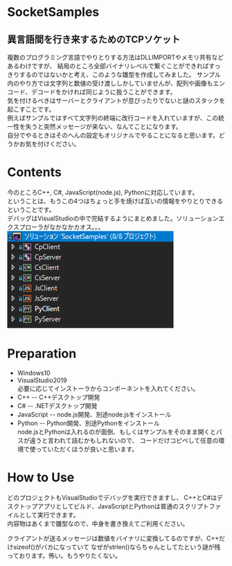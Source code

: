 # SocketSamples

## 異言語間を行き来するためのTCPソケット
複数のプログラミング言語でやりとりする方法はDLLIMPORTやメモリ共有などあるわけですが、
結局のところ全部バイナリレベルで繋ぐことができればすっきりするのではないかと考え、このような雛型を作成してみました。
サンプル内のやり方では文字列と数値の受け渡ししかしていませんが、配列や画像もエンコード、デコードをかければ同じように扱うことができます。  
気を付けるべきはサーバーとクライアントが息ぴったりでないと謎のスタックを起こすことです。  
例えばサンプルではすべて文字列の終端に改行コードを入れていますが、この統一性を失うと突然メッセージが来ない、なんてことになります。  
自分でやるときはそのへんの設定もオリジナルでやることになると思います。どうかお気を付けください。  
  
# Contents
今のところC++, C#, JavaScript(node.js), Pythonに対応しています。  
ということは、もうこの4つはちょっと手を焼けば互いの情報をやりとりできるということです。  
デバッグはVisualStudioの中で完結するようにまとめました。ソリューションエクスプローラがなかなかカオス。。。  
![sockets.png](/sockets.png)  
  
# Preparation
* Windows10
* VisualStudio2019  
必要に応じてインストーラからコンポーネントを入れてください。  
* C++ -- C++デスクトップ開発
* C# -- .NETデスクトップ開発
* JavaScript -- node.js開発、別途node.jsをインストール
* Python -- Python開発、別途Pythonをインストール  
node.jsとPythonは入れるのが面倒、もしくはサンプルをそのまま開くとパスが違うと言われて詰むかもしれないので、
コードだけコピペして任意の環境で使っていただくほうが良いと思います。
  
# How to Use
どのプロジェクトもVisualStudioでデバッグを実行できますし、
C++とC#はデスクトップアプリとしてビルド、JavaScriptとPythonは普通のスクリプトファイルとして実行できます。  
内容物はあくまで雛型なので、中身を書き換えてご利用ください。  
  
クライアントが送るメッセージは数値をバイナリに変換してるのですが、C++だけsizeof()がバカになっていて
なぜがstrlen()ならちゃんとしてたという謎が残っております。怖い。もうやりたくない。
